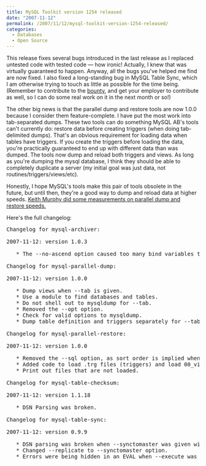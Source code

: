 ```yaml
---
title: MySQL Toolkit version 1254 released
date: "2007-11-12"
permalink: /2007/11/12/mysql-toolkit-version-1254-released/
categories:
  - Databases
  - Open Source
---
```


This release fixes several bugs introduced in the last release as I replaced untested code with tested code &#8212; how ironic! Actually, I knew that was virtually guaranteed to happen. Anyway, all the bugs you've helped me find are now fixed. I also fixed a long-standing bug in MySQL Table Sync, which I am otherwise trying to touch as little as possible for the time being. (Remember to contribute to the [bounty][1], and get your employer to contribute as well, so I can do some real work on it in the next month or so!)

The other big news is that the parallel dump and restore tools are now 1.0.0 because I consider them feature-complete. I have put the most work into tab-separated dumps. These two tools can do something MySQL AB's tools can't currently do: restore data before creating triggers (when doing tab-delimited dumps). That's an obvious requirement for loading data when tables have triggers. If you create the triggers before loading the data, you're practically guaranteed to end up with different data than was dumped. The tools now dump and reload both triggers and views. As long as you're dumping the mysql database, I think they should be able to completely duplicate a server (my initial goal was just data, not routines/triggers/views/etc).

Honestly, I hope MySQL's tools make this pair of tools obsolete in the future, but until then, they're a good way to dump and reload data at higher speeds. [Keith Murphy did some measurements on parallel dump and restore speeds.][2]

Here's the full changelog:

<pre>Changelog for mysql-archiver:

2007-11-12: version 1.0.3

   * The --no-ascend option caused too many bind variables to be used.

Changelog for mysql-parallel-dump:

2007-11-12: version 1.0.0

   * Dump views when --tab is given.
   * Use a module to find databases and tables.
   * Do not shell out to mysqldump for --tab.
   * Removed the --opt option.
   * Check for valid options to mysqldump.
   * Dump table definition and triggers separately for --tab.

Changelog for mysql-parallel-restore:

2007-11-12: version 1.0.0

   * Removed the --sql option, as sort order is implied when --tab is given.
   * Added code to load .trg files (triggers) and load 00_views files.
   * Print out files that are not loaded.

Changelog for mysql-table-checksum:

2007-11-12: version 1.1.18

   * DSN Parsing was broken.

Changelog for mysql-table-sync:

2007-11-12: version 0.9.9

   * DSN parsing was broken when --synctomaster was given with one DSN.
   * Changed --replicate to --synctomaster option.
   * Errors were being hidden in an EVAL when --execute was specified (bug #1819744).
</pre>

 [1]: http://www.xaprb.com/blog/2007/10/31/mysql-table-sync-bounty-lets-do-it/
 [2]: http://www.paragon-cs.com/wordpress/?p=52
